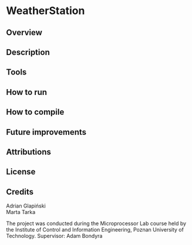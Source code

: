 # WeatherStation

## Overview

## Description

## Tools

## How to run

## How to compile

## Future improvements

## Attributions

## License

## Credits
Adrian Glapiński  
Marta Tarka  
  
The project was conducted during the Microprocessor Lab course held by the Institute of Control and Information Engineering, Poznan University of Technology.
Supervisor: Adam Bondyra
